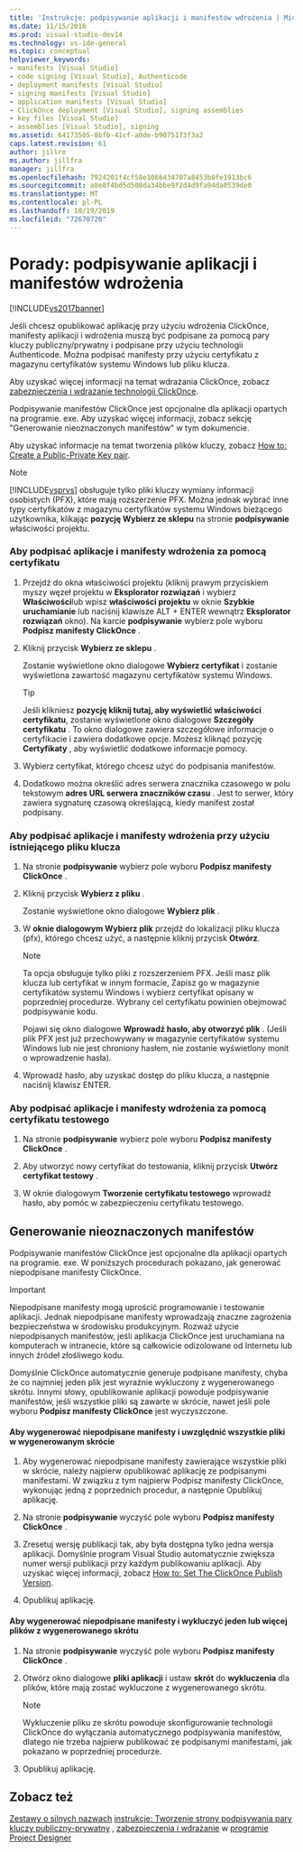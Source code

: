 ```yaml
---
title: 'Instrukcje: podpisywanie aplikacji i manifestów wdrożenia | Microsoft Docs'
ms.date: 11/15/2016
ms.prod: visual-studio-dev14
ms.technology: vs-ide-general
ms.topic: conceptual
helpviewer_keywords:
- manifests [Visual Studio]
- code signing [Visual Studio], Authenticode
- deployment manifests [Visual Studio]
- signing manifests [Visual Studio]
- application manifests [Visual Studio]
- ClickOnce deployment [Visual Studio], signing assemblies
- key files [Visual Studio]
- assemblies [Visual Studio], signing
ms.assetid: 64173505-8bfb-41cf-a0de-b9075173f3a2
caps.latest.revision: 61
author: jillre
ms.author: jillfra
manager: jillfra
ms.openlocfilehash: 7924201f4cf58e1066434707a8453b0fe1913bc6
ms.sourcegitcommit: a8e8f4bd5d508da34bbe9f2d4d9fa94da0539de0
ms.translationtype: MT
ms.contentlocale: pl-PL
ms.lasthandoff: 10/19/2019
ms.locfileid: "72670720"
---
```

# <a name="how-to-sign-application-and-deployment-manifests"></a>Porady: podpisywanie aplikacji i manifestów wdrożenia
[!INCLUDE[vs2017banner](../includes/vs2017banner.md)]

Jeśli chcesz opublikować aplikację przy użyciu wdrożenia ClickOnce, manifesty aplikacji i wdrożenia muszą być podpisane za pomocą pary kluczy publiczny/prywatny i podpisane przy użyciu technologii Authenticode. Można podpisać manifesty przy użyciu certyfikatu z magazynu certyfikatów systemu Windows lub pliku klucza.

 Aby uzyskać więcej informacji na temat wdrażania ClickOnce, zobacz [zabezpieczenia i wdrażanie technologii ClickOnce](../deployment/clickonce-security-and-deployment.md).

 Podpisywanie manifestów ClickOnce jest opcjonalne dla aplikacji opartych na programie. exe. Aby uzyskać więcej informacji, zobacz sekcję "Generowanie nieoznaczonych manifestów" w tym dokumencie.

 Aby uzyskać informacje na temat tworzenia plików kluczy, zobacz [How to: Create a Public-Private Key pair](https://msdn.microsoft.com/library/05026813-f3bd-4d7c-9e0b-fc588eb3d114).

> [!NOTE]
> [!INCLUDE[vsprvs](../includes/vsprvs-md.md)] obsługuje tylko pliki kluczy wymiany informacji osobistych (PFX), które mają rozszerzenie PFX. Można jednak wybrać inne typy certyfikatów z magazynu certyfikatów systemu Windows bieżącego użytkownika, klikając **pozycję Wybierz ze sklepu** na stronie **podpisywanie** właściwości projektu.

### <a name="to-sign-application-and-deployment-manifests-using-a-certificate"></a>Aby podpisać aplikacje i manifesty wdrożenia za pomocą certyfikatu

1. Przejdź do okna właściwości projektu (kliknij prawym przyciskiem myszy węzeł projektu w **Eksplorator rozwiązań** i wybierz **Właściwości**lub wpisz **właściwości projektu** w oknie **Szybkie uruchamianie** lub naciśnij klawisze ALT + ENTER wewnątrz **Eksplorator rozwiązań** okno). Na karcie **podpisywanie** wybierz pole wyboru **Podpisz manifesty ClickOnce** .

2. Kliknij przycisk **Wybierz ze sklepu** .

     Zostanie wyświetlone okno dialogowe **Wybierz certyfikat** i zostanie wyświetlona zawartość magazynu certyfikatów systemu Windows.

    > [!TIP]
    > Jeśli klikniesz **pozycję kliknij tutaj, aby wyświetlić właściwości certyfikatu**, zostanie wyświetlone okno dialogowe **Szczegóły certyfikatu** . To okno dialogowe zawiera szczegółowe informacje o certyfikacie i zawiera dodatkowe opcje. Możesz kliknąć pozycję **Certyfikaty** , aby wyświetlić dodatkowe informacje pomocy.

3. Wybierz certyfikat, którego chcesz użyć do podpisania manifestów.

4. Dodatkowo można określić adres serwera znacznika czasowego w polu tekstowym **adres URL serwera znaczników czasu** . Jest to serwer, który zawiera sygnaturę czasową określającą, kiedy manifest został podpisany.

### <a name="to-sign-application-and-deployment-manifests-using-an-existing-key-file"></a>Aby podpisać aplikacje i manifesty wdrożenia przy użyciu istniejącego pliku klucza

1. Na stronie **podpisywanie** wybierz pole wyboru **Podpisz manifesty ClickOnce** .

2. Kliknij przycisk **Wybierz z pliku** .

     Zostanie wyświetlone okno dialogowe **Wybierz plik** .

3. W **oknie dialogowym Wybierz plik** przejdź do lokalizacji pliku klucza (pfx), którego chcesz użyć, a następnie kliknij przycisk **Otwórz**.

    > [!NOTE]
    > Ta opcja obsługuje tylko pliki z rozszerzeniem PFX. Jeśli masz plik klucza lub certyfikat w innym formacie, Zapisz go w magazynie certyfikatów systemu Windows i wybierz certyfikat opisany w poprzedniej procedurze. Wybrany cel certyfikatu powinien obejmować podpisywanie kodu.

     Pojawi się okno dialogowe **Wprowadź hasło, aby otworzyć plik** . (Jeśli plik PFX jest już przechowywany w magazynie certyfikatów systemu Windows lub nie jest chroniony hasłem, nie zostanie wyświetlony monit o wprowadzenie hasła).

4. Wprowadź hasło, aby uzyskać dostęp do pliku klucza, a następnie naciśnij klawisz ENTER.

### <a name="to-sign-application-and-deployment-manifests-using-a-test-certificate"></a>Aby podpisać aplikacje i manifesty wdrożenia za pomocą certyfikatu testowego

1. Na stronie **podpisywanie** wybierz pole wyboru **Podpisz manifesty ClickOnce** .

2. Aby utworzyć nowy certyfikat do testowania, kliknij przycisk **Utwórz certyfikat testowy** .

3. W oknie dialogowym **Tworzenie certyfikatu testowego** wprowadź hasło, aby pomóc w zabezpieczeniu certyfikatu testowego.

## <a name="generating-unsigned-manifests"></a>Generowanie nieoznaczonych manifestów
 Podpisywanie manifestów ClickOnce jest opcjonalne dla aplikacji opartych na programie. exe. W poniższych procedurach pokazano, jak generować niepodpisane manifesty ClickOnce.

> [!IMPORTANT]
> Niepodpisane manifesty mogą uprościć programowanie i testowanie aplikacji. Jednak niepodpisane manifesty wprowadzają znaczne zagrożenia bezpieczeństwa w środowisku produkcyjnym. Rozważ użycie niepodpisanych manifestów, jeśli aplikacja ClickOnce jest uruchamiana na komputerach w intranecie, które są całkowicie odizolowane od Internetu lub innych źródeł złośliwego kodu.

 Domyślnie ClickOnce automatycznie generuje podpisane manifesty, chyba że co najmniej jeden plik jest wyraźnie wykluczony z wygenerowanego skrótu. Innymi słowy, opublikowanie aplikacji powoduje podpisywanie manifestów, jeśli wszystkie pliki są zawarte w skrócie, nawet jeśli pole wyboru **Podpisz manifesty ClickOnce** jest wyczyszczone.

#### <a name="to-generate-unsigned-manifests-and-include-all-files-in-the-generated-hash"></a>Aby wygenerować niepodpisane manifesty i uwzględnić wszystkie pliki w wygenerowanym skrócie

1. Aby wygenerować niepodpisane manifesty zawierające wszystkie pliki w skrócie, należy najpierw opublikować aplikację ze podpisanymi manifestami. W związku z tym najpierw Podpisz manifesty ClickOnce, wykonując jedną z poprzednich procedur, a następnie Opublikuj aplikację.

2. Na stronie **podpisywanie** wyczyść pole wyboru **Podpisz manifesty ClickOnce** .

3. Zresetuj wersję publikacji tak, aby była dostępna tylko jedna wersja aplikacji. Domyślnie program Visual Studio automatycznie zwiększa numer wersji publikacji przy każdym publikowaniu aplikacji. Aby uzyskać więcej informacji, zobacz [How to: Set The ClickOnce Publish Version](../deployment/how-to-set-the-clickonce-publish-version.md).

4. Opublikuj aplikację.

#### <a name="to-generate-unsigned-manifests-and-exclude-one-or-more-files-from-the-generated-hash"></a>Aby wygenerować niepodpisane manifesty i wykluczyć jeden lub więcej plików z wygenerowanego skrótu

1. Na stronie **podpisywanie** wyczyść pole wyboru **Podpisz manifesty ClickOnce** .

2. Otwórz okno dialogowe **pliki aplikacji** i ustaw **skrót** do **wykluczenia** dla plików, które mają zostać wykluczone z wygenerowanego skrótu.

    > [!NOTE]
    > Wykluczenie pliku ze skrótu powoduje skonfigurowanie technologii ClickOnce do wyłączania automatycznego podpisywania manifestów, dlatego nie trzeba najpierw publikować ze podpisanymi manifestami, jak pokazano w poprzedniej procedurze.

3. Opublikuj aplikację.

## <a name="see-also"></a>Zobacz też
 [Zestawy o silnych nazwach](https://msdn.microsoft.com/library/d4a80263-f3e0-4d81-9b61-f0cbeae3797b) [instrukcje: Tworzenie strony podpisywania pary kluczy publiczny-prywatny](https://msdn.microsoft.com/library/05026813-f3bd-4d7c-9e0b-fc588eb3d114) , [zabezpieczenia i wdrażanie](../deployment/clickonce-security-and-deployment.md) w [programie Project Designer](../ide/reference/signing-page-project-designer.md)
